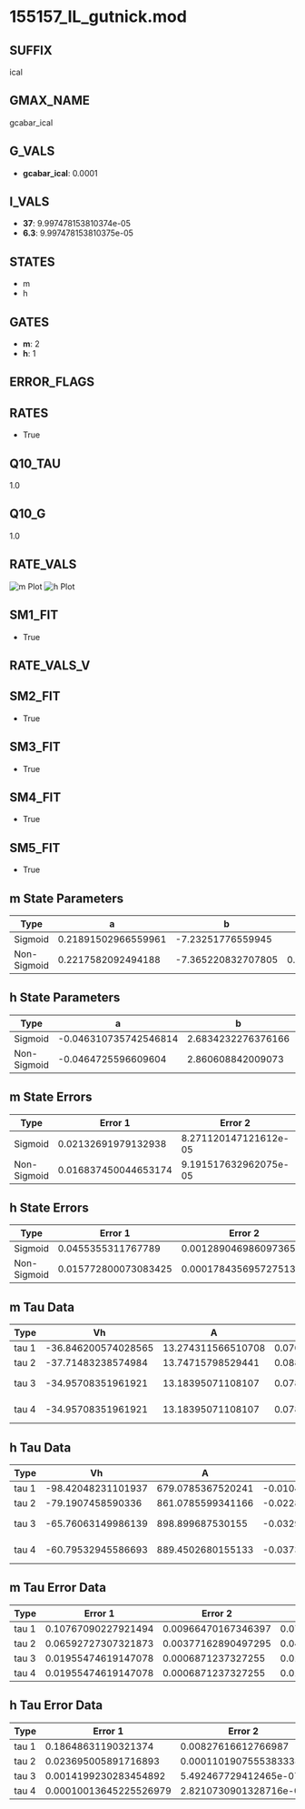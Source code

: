 # 155157_IL_gutnick.mod

## SUFFIX

ical

## GMAX_NAME

gcabar_ical

## G_VALS

- **gcabar_ical**: 0.0001

## I_VALS

- **37**: 9.997478153810374e-05
- **6.3**: 9.997478153810375e-05

## STATES

- m
- h

## GATES

- **m**: 2
- **h**: 1

## ERROR_FLAGS


## RATES

- True

## Q10_TAU

1.0

## Q10_G

1.0

## RATE_VALS

![m Plot](/Users/pbozelos/Dropbox/icg-Chai-Panos/supermodels/output_markdown_files/Ca/155157_IL_gutnick.mod/images/m.png)
![h Plot](/Users/pbozelos/Dropbox/icg-Chai-Panos/supermodels/output_markdown_files/Ca/155157_IL_gutnick.mod/images/h.png)

## SM1_FIT

- True

## RATE_VALS_V

## SM2_FIT

- True

## SM3_FIT

- True

## SM4_FIT

- True

## SM5_FIT

- True

## m State Parameters

| Type | a | b | c | d |
| --- | --- | --- | --- | --- |
| Sigmoid | 0.21891502966559961 | -7.23251776559945 |
| Non-Sigmoid | 0.2217582092494188 | -7.365220832707805 | 0.9953465784923543 | -0.003968549960065339 |

## h State Parameters

| Type | a | b | c | d |
| --- | --- | --- | --- | --- |
| Sigmoid | -0.046310735742546814 | 2.6834232276376166 |
| Non-Sigmoid | -0.0464725596609604 | 2.860608842009073 | 1.037100611395946 | 0.018500001448703327 |

## m State Errors

| Type | Error 1 | Error 2 | Error 3 |
| --- | --- | --- | --- |
| Sigmoid | 0.02132691979132938 | 8.271120147121612e-05 | 0.013863532608183033 |
| Non-Sigmoid | 0.016837450044653174 | 9.191517632962075e-05 | 0.01094515945183999 |

## h State Errors

| Type | Error 1 | Error 2 | Error 3 |
| --- | --- | --- | --- |
| Sigmoid | 0.0455355311767789 | 0.001289046986097365 | 0.029535974557374462 |
| Non-Sigmoid | 0.015772800073083425 | 0.00017843569572751388 | 0.010230802400186267 |

## m Tau Data

| Type | Vh | A | b1 | b2 | c1 | c2 | d1 | d2 | e1 | e2 |
| --- | --- | --- | --- | --- | --- | --- | --- | --- | --- | --- |
| tau 1 | -36.846200574028565 | 13.274311566510708 | 0.07024286708170203 | 0.10302809896850645 |
| tau 2 | -37.71483238574984 | 13.74715798529441 | 0.08825741846224507 | 0.000525910429052756 | 0.11300788213088235 | -0.0006262932988092603 |
| tau 3 | -34.95708351961921 | 13.18395071108107 | 0.07828966171286193 | 0.0007051183534394602 | 7.732549889397737e-06 | 0.15367668521799965 | -0.0023406235192043284 | 1.2489694389381825e-05 |
| tau 4 | -34.95708351961921 | 13.18395071108107 | 0.07828966171286193 | 0.0007051183534394602 | 7.732549889397737e-06 | 0.0 | 0.15367668521799965 | -0.0023406235192043284 | 1.2489694389381825e-05 | 0.0 |

## h Tau Data

| Type | Vh | A | b1 | b2 | c1 | c2 | d1 | d2 | e1 | e2 |
| --- | --- | --- | --- | --- | --- | --- | --- | --- | --- | --- |
| tau 1 | -98.42048231101937 | 679.0785367520241 | -0.010415720075196063 | -0.0635948362486542 |
| tau 2 | -79.1907458590336 | 861.0785599341166 | -0.022831900618282195 | 7.578588378766417e-05 | -0.03746522615238277 | -0.0003447732381007224 |
| tau 3 | -65.76063149986139 | 898.899687530155 | -0.03292299922540227 | 0.00021184456860720067 | -4.6577104525461376e-07 | -0.03143176060543339 | -0.00026801931360724053 | -2.4248925345873865e-06 |
| tau 4 | -60.79532945586693 | 889.4502680155133 | -0.037352388634137756 | 0.0003077001651407231 | -1.1551856936076136e-06 | 1.6562981267396878e-09 | -0.03031362829406882 | -0.0002980364017092358 | -3.091158377824607e-06 | -9.197416934048433e-09 |

## m Tau Error Data

| Type | Error 1 | Error 2 | Error 3 |
| --- | --- | --- | --- |
| tau 1 | 0.10767090227921494 | 0.00966470167346397 | 0.07339249146726122 |
| tau 2 | 0.06592727307321873 | 0.00377162890497295 | 0.04493848128010026 |
| tau 3 | 0.01955474619147078 | 0.0006871237327255 | 0.013329242280149698 |
| tau 4 | 0.01955474619147078 | 0.0006871237327255 | 0.013329242280149698 |

## h Tau Error Data

| Type | Error 1 | Error 2 | Error 3 |
| --- | --- | --- | --- |
| tau 1 | 0.18648631190321374 | 0.00827616612766987 | 0.0560300128748543 |
| tau 2 | 0.023695005891716893 | 0.00011019075553833388 | 0.007119189991122167 |
| tau 3 | 0.0014199230283454892 | 5.492467729412465e-07 | 0.00042661740021321534 |
| tau 4 | 0.00010013645225526979 | 2.8210730901328716e-09 | 3.0086104721814224e-05 |

